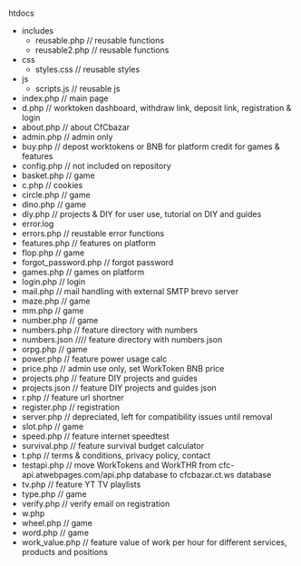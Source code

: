 htdocs
- includes
  - reusable.php // reusable functions
  - reusable2.php // reusable functions
- css
  - styles.css // reusable styles
- js
  - scripts.js // reusable js
- index.php // main page
- d.php // worktoken dashboard, withdraw link, deposit link, registration & login
- about.php // about CfCbazar
- admin.php // admin only
- buy.php // depost worktokens or BNB for platform credit for games & features
- config.php // not included on repository
- basket.php // game
- c.php // cookies
- circle.php // game
- dino.php // game
- diy.php // projects & DIY for user use, tutorial on DIY and guides
- error.log
- errors.php // reustable error functions
- features.php // features on platform
- flop.php // game
- forgot_password.php // forgot password
- games.php // games on platform
- login.php // login
- mail.php // mail handling with external SMTP brevo server
- maze.php // game
- mm.php // game
- number.php // game
- numbers.php // feature directory with numbers
- numbers.json //// feature directory with numbers json
- orpg.php // game
- power.php // feature power usage calc
- price.php // admin use only, set WorkToken BNB price
- projects.php // feature DIY projects and guides
- projects.json // feature DIY projects and guides json
- r.php // feature url shortner
- register.php // registration
- server.php // depreciated, left for compatibility issues until removal
- slot.php // game
- speed.php // feature internet speedtest
- survival.php // feature survival budget calculator
- t.php // terms & conditions, privacy policy, contact
- testapi.php // move WorkTokens and WorkTHR from cfc-api.atwebpages.com/api.php database to cfcbazar.ct.ws database
- tv.php // feature YT TV playlists
- type.php // game
- verify.php // verify email on registration
- w.php
- wheel.php // game
- word.php // game
- work_value.php // feature value of work per hour for different services, products and positions
